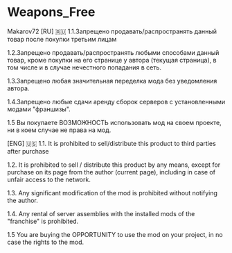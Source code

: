 # Weapons_Free
Makarov72
[RU]
🇷🇺 
1.1.Запрещено продавать/распространять данный товар после покупки третьим лицам

1.2.Запрещено продавать/распространять любыми способами данный товар, кроме покупки на его странице у автора (текущая страница), в том числе и в случае нечестного попадания в сеть.

1.3.Запрещено любая значительная переделка мода без уведомления автора.

1.4.Запрещено любые сдачи аренду сборок серверов с установленными модами "франшизы".

1.5 Вы покупаете ВОЗМОЖНОСТЬ использовать мод на своем проекте, ни в коем случае не права на мод.

[ENG]
🇺🇸 
1.1. It is prohibited to sell/distribute this product to third parties after purchase

1.2. It is prohibited to sell / distribute this product by any means, except for purchase on its page from the author (current page), including in case of unfair access to the network.

1.3. Any significant modification of the mod is prohibited without notifying the author.

1.4. Any rental of server assemblies with the installed mods of the "franchise" is prohibited.

1.5 You are buying the OPPORTUNITY to use the mod on your project, in no case the rights to the mod.
